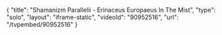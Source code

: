 {
    "title": "Shamanizm Parallelii - Erinaceus Europaeus In The Mist",
    "type": "solo",
    "layout": "iframe-static",
    "videoId": "90952516",
    "url": "\/tvpembed\/90952516"
}